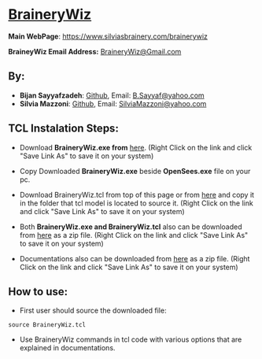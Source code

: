 # [BraineryWiz](https://www.silviasbrainery.com/brainerywiz)

**Main WebPage**: https://www.silviasbrainery.com/brainerywiz

**BraineyWiz Email Address:** <BraineryWiz@Gmail.com>



## By: 

- **Bijan Sayyafzadeh**: [Github](https://github.com/BijanSeif), Email: <B.Sayyaf@yahoo.com>
- **Silvia Mazzoni**: [Github](https://github.com/silviamazzoni), Email: <SilviaMazzoni@yahoo.com>


## TCL Instalation Steps:
- Download **BraineryWiz.exe from** [here](https://www.bijansayyafzadeh.com/OpenSees/BraineryWizTCL/BraineryWiz.exe). (Right Click on the link and click "Save Link As" to save it on your system)
- Copy Downloaded **BraineryWiz.exe** beside **OpenSees.exe** file on your pc.
- Download BraineryWiz.tcl from top of this page or from [here](https://www.bijansayyafzadeh.com/OpenSees/BraineryWizTCL/BraineryWiz.tcl) and copy it in the folder that tcl model is located to source it. (Right Click on the link and click "Save Link As" to save it on your system)


- Both **BraineryWiz.exe and BraineryWiz.tcl** also can be downloaded from [here](https://www.bijansayyafzadeh.com/OpenSees/BraineryWizTCL/BraineryWiz.zip) as a zip file. (Right Click on the link and click "Save Link As" to save it on your system)


- Documentations also can be downloaded from [here](https://www.bijansayyafzadeh.com/OpenSees/BraineryWizTCL/Documentations.zip) as a zip file. (Right Click on the link and click "Save Link As" to save it on your system)


## How to use:
- First user should source the downloaded file: 

```
source BraineryWiz.tcl
```

- Use BraineryWiz commands in tcl code with various options that are explained in documentations.
